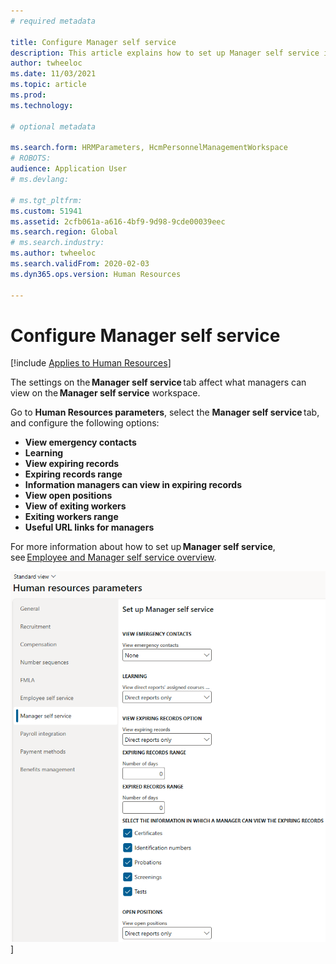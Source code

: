 ```yaml
---
# required metadata

title: Configure Manager self service
description: This article explains how to set up Manager self service in Dynamics 365 Human Resources.
author: twheeloc
ms.date: 11/03/2021
ms.topic: article
ms.prod: 
ms.technology: 

# optional metadata

ms.search.form: HRMParameters, HcmPersonnelManagementWorkspace
# ROBOTS: 
audience: Application User
# ms.devlang: 

# ms.tgt_pltfrm: 
ms.custom: 51941
ms.assetid: 2cfb061a-a616-4bf9-9d98-9cde00039eec
ms.search.region: Global
# ms.search.industry: 
ms.author: twheeloc
ms.search.validFrom: 2020-02-03
ms.dyn365.ops.version: Human Resources

---
```


# Configure Manager self service
[!include [Applies to Human Resources](../includes/applies-to-hr.md)]

The settings on the **Manager self service** tab affect what managers can view on the **Manager self service** workspace. 

Go to **Human Resources parameters**, select the **Manager self service** tab, and configure the following options: 
 - **View emergency contacts** 
 - **Learning**  
 - **View expiring records** 
 - **Expiring records range** 
 - **Information managers can view in expiring records** 
 - **View open positions**  
 - **View of exiting workers** 
 - **Exiting workers range**
 - **Useful URL links for managers** 

For more information about how to set up **Manager self service**, see [Employee and Manager self service overview](hr-employee-manager-self-service-overview.md). 

[![Manager self service](./media/MSS.png)](./media/MSS.png)]


